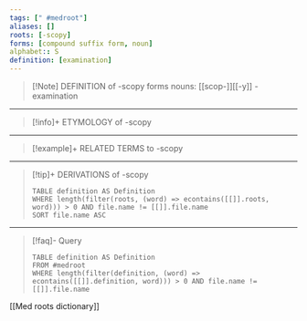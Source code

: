 ```yaml
---
tags: [" #medroot"]
aliases: []
roots: [-scopy]
forms: [compound suffix form, noun]
alphabet:: S
definition: [examination]
---
```

>[!Note] DEFINITION of -scopy
>forms nouns: [[scop-]][[-y]] - examination
_____
>[!info]+ ETYMOLOGY of -scopy
>
_____
>[!example]+ RELATED TERMS to -scopy
>
_____
>[!tip]+ DERIVATIONS of -scopy
>```dataview
>TABLE definition AS Definition 
>WHERE length(filter(roots, (word) => econtains([[]].roots, word))) > 0 AND file.name != [[]].file.name
>SORT file.name ASC
>```
_____
>[!faq]- Query
>```dataview
>TABLE definition AS Definition
>FROM #medroot
>WHERE length(filter(definition, (word) => econtains([[]].definition, word))) > 0 AND file.name != [[]].file.name
>```

[[Med roots dictionary]]